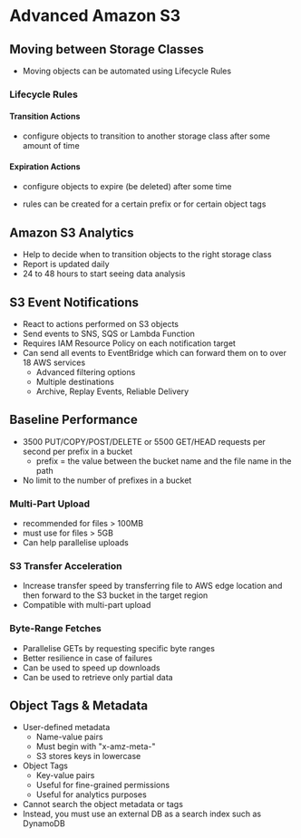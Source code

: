 # Advanced Amazon S3

## Moving between Storage Classes

- Moving objects can be automated using Lifecycle Rules

### Lifecycle Rules

#### Transition Actions

- configure objects to transition to another storage class after some amount of time

#### Expiration Actions

- configure objects to expire (be deleted) after some time

- rules can be created for a certain prefix or for certain object tags

## Amazon S3 Analytics

- Help to decide when to transition objects to the right storage class
- Report is updated daily
- 24 to 48 hours to start seeing data analysis

## S3 Event Notifications

- React to actions performed on S3 objects
- Send events to SNS, SQS or Lambda Function
- Requires IAM Resource Policy on each notification target
- Can send all events to EventBridge which can forward them on to over 18 AWS services
  - Advanced filtering options
  - Multiple destinations
  - Archive, Replay Events, Reliable Delivery

## Baseline Performance

- 3500 PUT/COPY/POST/DELETE or 5500 GET/HEAD requests per second per prefix in a bucket
  - prefix = the value between the bucket name and the file name in the path
- No limit to the number of prefixes in a bucket

### Multi-Part Upload

- recommended for files > 100MB
- must use for files > 5GB
- Can help parallelise uploads

### S3 Transfer Acceleration

- Increase transfer speed by transferring file to AWS edge location and then forward to the S3 bucket in the target region
- Compatible with multi-part upload

### Byte-Range Fetches

- Parallelise GETs by requesting specific byte ranges
- Better resilience in case of failures
- Can be used to speed up downloads
- Can be used to retrieve only partial data

## Object Tags & Metadata

- User-defined metadata
  - Name-value pairs
  - Must begin with "x-amz-meta-"
  - S3 stores keys in lowercase
- Object Tags
  - Key-value pairs
  - Useful for fine-grained permissions
  - Useful for analytics purposes
- Cannot search the object metadata or tags
- Instead, you must use an external DB as a search index such as DynamoDB
